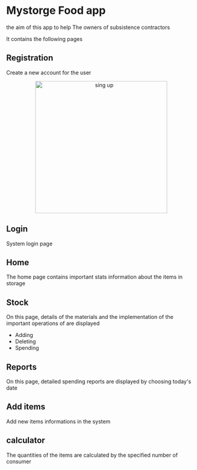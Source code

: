 # Mystorge Food app 
the aim of this app to help The owners of subsistence contractors
 
It contains the following pages

<h2>Registration</h2>
<p> Create a new account for the user </p>
<p align="center">
  <img src="https://am3pap005files.storage.live.com/y4mK3ulozMcLZ7wLT_Dln6vIQRboWihTjK2W1iF8ZAmJZFBfAnnJeHdr7RXY2E3nmYHUa0ywgG6Y4BoZtyYm-gs8FvlJsuBcWdaQtaPTYxbYHV3n7kGnti88aN5dbJ-HPSUxtgf9AnvtP-4Nwa8MXyPqwBuQ_6e6Zn7i27TPBHFrNzIcetygs_XbEXWd1OlSrVE89B8Ylg1NIvGw4JIOe5J-Q/Sign%20up.png" width="350" alt="sing up">
</p>
<h2> Login</h2>
<p> System login page </p>

<h2> Home</h2>
<p>The home page contains important stats information about the items in storage</p>

<h2>Stock  </h2>
<p>  On this page, details of the materials and the implementation of the important operations of  are displayed</p>

<ul>
 <li> Adding</li>
 <li>Deleting </li>
 <li>Spending </li>
</ul>

 
<h2>Reports </h2>
<p> On this page, detailed spending reports are displayed by choosing today's date </p>

<h2>Add items </h2>
 <p>Add new items informations in the system  </p>


<h2> calculator</h2>
<p>The quantities of the items are calculated by the specified number of consumer </p>
